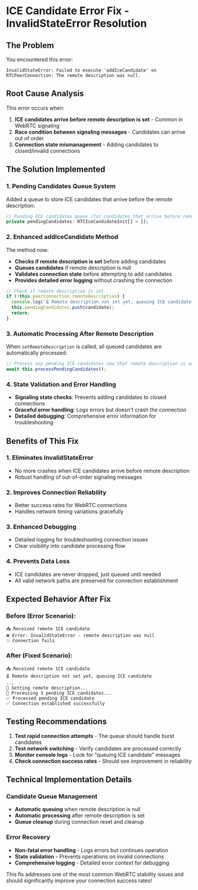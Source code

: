 # ICE Candidate Error Fix - InvalidStateError Resolution

## The Problem

You encountered this error:
```
InvalidStateError: Failed to execute 'addIceCandidate' on RTCPeerConnection: The remote description was null.
```

## Root Cause Analysis

This error occurs when:
1. **ICE candidates arrive before remote description is set** - Common in WebRTC signaling
2. **Race condition between signaling messages** - Candidates can arrive out of order
3. **Connection state mismanagement** - Adding candidates to closed/invalid connections

## The Solution Implemented

### 1. Pending Candidates Queue System

Added a queue to store ICE candidates that arrive before the remote description:

```typescript
// Pending ICE candidates queue (for candidates that arrive before remote description)
private pendingCandidates: RTCIceCandidateInit[] = [];
```

### 2. Enhanced addIceCandidate Method

The method now:
- **Checks if remote description is set** before adding candidates
- **Queues candidates** if remote description is null
- **Validates connection state** before attempting to add candidates
- **Provides detailed error logging** without crashing the connection

```typescript
// Check if remote description is set
if (!this.peerConnection.remoteDescription) {
  console.log('⏳ Remote description not set yet, queuing ICE candidate');
  this.pendingCandidates.push(candidate);
  return;
}
```

### 3. Automatic Processing After Remote Description

When `setRemoteDescription` is called, all queued candidates are automatically processed:

```typescript
// Process any pending ICE candidates now that remote description is set
await this.processPendingCandidates();
```

### 4. State Validation and Error Handling

- **Signaling state checks**: Prevents adding candidates to closed connections
- **Graceful error handling**: Logs errors but doesn't crash the connection
- **Detailed debugging**: Comprehensive error information for troubleshooting

## Benefits of This Fix

### 1. **Eliminates InvalidStateError**
- No more crashes when ICE candidates arrive before remote description
- Robust handling of out-of-order signaling messages

### 2. **Improves Connection Reliability**
- Better success rates for WebRTC connections
- Handles network timing variations gracefully

### 3. **Enhanced Debugging**
- Detailed logging for troubleshooting connection issues
- Clear visibility into candidate processing flow

### 4. **Prevents Data Loss**
- ICE candidates are never dropped, just queued until needed
- All valid network paths are preserved for connection establishment

## Expected Behavior After Fix

### Before (Error Scenario):
```
📥 Received remote ICE candidate
❌ Error: InvalidStateError - remote description was null
💥 Connection fails
```

### After (Fixed Scenario):
```
📥 Received remote ICE candidate
⏳ Remote description not set yet, queuing ICE candidate
...
📝 Setting remote description...
🔄 Processing 3 pending ICE candidates...
✅ Processed pending ICE candidate
✅ Connection established successfully
```

## Testing Recommendations

1. **Test rapid connection attempts** - The queue should handle burst candidates
2. **Test network switching** - Verify candidates are processed correctly
3. **Monitor console logs** - Look for "queuing ICE candidate" messages
4. **Check connection success rates** - Should see improvement in reliability

## Technical Implementation Details

### Candidate Queue Management
- **Automatic queuing** when remote description is null
- **Automatic processing** after remote description is set
- **Queue cleanup** during connection reset and cleanup

### Error Recovery
- **Non-fatal error handling** - Logs errors but continues operation
- **State validation** - Prevents operations on invalid connections
- **Comprehensive logging** - Detailed error context for debugging

This fix addresses one of the most common WebRTC stability issues and should significantly improve your connection success rates!
